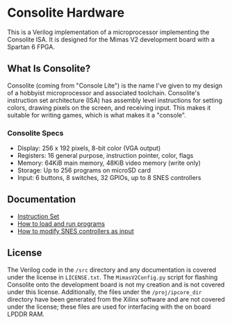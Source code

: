 # Consolite Hardware

This is a Verilog implementation of a microprocessor implementing the
Consolite ISA. It is designed for the Mimas V2 development board with a
Spartan 6 FPGA.

## What Is Consolite?

Consolite (coming from "Console Lite") is the name I've given to my design of a
hobbyist microprocessor and associated toolchain. Consolite's instruction set
architecture (ISA) has assembly level instructions for setting colors, drawing
pixels on the screen, and receiving input. This makes it suitable for writing
games, which is what makes it a "console".

### Consolite Specs

* Display: 256 x 192 pixels, 8-bit color (VGA output)
* Registers: 16 general purpose, instruction pointer, color, flags
* Memory: 64KiB main memory, 48KiB video memory (write only)
* Storage: Up to 256 programs on microSD card
* Input: 6 buttons, 8 switches, 32 GPIOs, up to 8 SNES controllers

## Documentation

* [Instruction Set](docs/instruction-set.md)
* [How to load and run programs](docs/programming.md)
* [How to modify SNES controllers as input](docs/controllers.md)

## License

The Verilog code in the `/src` directory and any documentation is covered under
the license in `LICENSE.txt`. The `MimasV2Config.py` script for flashing Consolite
onto the development board is not my creation and is not covered under this license.
Additionally, the files under the `/proj/ipcore_dir` directory have been generated
from the Xilinx software and are not covered under the license; these files are used
for interfacing with the on board LPDDR RAM.
